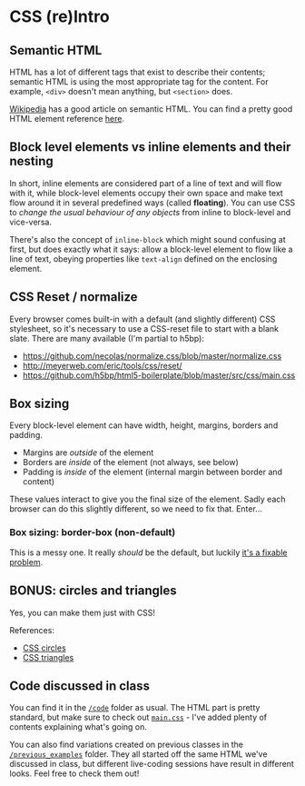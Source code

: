 # CSS (re)Intro

## Semantic HTML
HTML has a lot of different tags that exist to describe their contents; semantic HTML is using the most appropriate tag for the content. For example, `<div>` doesn't mean anything, but `<section>` does.

[Wikipedia](https://en.wikipedia.org/wiki/Semantic_HTML) has a good article on semantic HTML. You can find a pretty good HTML element reference [here](http://html5doctor.com/element-index/).

## Block level elements vs inline elements and their nesting
In short, inline elements are considered part of a line of text and will flow with it, while block-level elements occupy their own space and make text flow around it in several predefined ways (called **floating**). You can use CSS to *change the usual behaviour of any objects* from inline to block-level and vice-versa.

There's also the concept of `inline-block` which might sound confusing at first, but does exactly what it says: allow a block-level element to flow like a line of text, obeying properties like `text-align` defined on the enclosing element.

## CSS Reset / normalize
Every browser comes built-in with a default (and slightly different) CSS stylesheet, so it's necessary to use a CSS-reset file to start with a blank slate. There are many available (I'm partial to h5bp):

* https://github.com/necolas/normalize.css/blob/master/normalize.css
* http://meyerweb.com/eric/tools/css/reset/
* https://github.com/h5bp/html5-boilerplate/blob/master/src/css/main.css

## Box sizing
Every block-level element can have width, height, margins, borders and padding.

* Margins are _outside_ of the element
* Borders are _inside_ of the element (not always, see below)
* Padding is _inside_ of the element (internal margin between border and content)

These values interact to give you the final size of the element. Sadly each browser can do this slightly different, so we need to fix that. Enter...

### Box sizing: border-box (non-default)
This is a messy one. It really _should_ be the default, but luckily [it's a fixable problem](https://www.paulirish.com/2012/box-sizing-border-box-ftw).

## BONUS: circles and triangles
Yes, you can make them just with CSS!

References:
* [CSS circles](https://davidwalsh.name/css-circles)
* [CSS triangles](https://davidwalsh.name/css-triangles)

## Code discussed in class

You can find it in the [`/code`](code) folder as usual. The HTML part is pretty standard, but make sure to check out [`main.css`](code/css/main.css) - I've added plenty of contents explaining what's going on.

You can also find variations created on previous classes in the [`/previous_examples`](previous_examples) folder. They all started off the same HTML we've discussed in class, but different live-coding sessions have result in different looks. Feel free to check them out!
